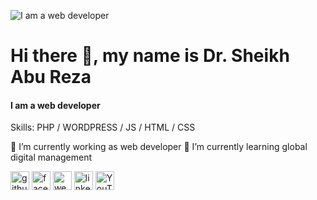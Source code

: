 ![I am  a web developer ](https://media-exp2.licdn.com/dms/image/C4D16AQE-wpqe9kwnCQ/profile-displaybackgroundimage-shrink_200_800/0/1656719149186?e=1661990400&v=beta&t=LG9hSSZNE4CgR2hRSn52vCM5IIHBGaZtLNYfR2J8uAQ)

# Hi there 👋, my name is Dr. Sheikh Abu Reza
#### I am  a web developer 
Skills: PHP / WORDPRESS / JS / HTML / CSS

 🔭 I’m currently working as web developer
 🌱 I’m currently learning global digital management
 
[<img src='https://cdn.jsdelivr.net/npm/simple-icons@3.0.1/icons/github.svg' alt='github' height='30'>](https://github.com/reza-iist)   [<img src='https://cdn.jsdelivr.net/npm/simple-icons@3.0.1/icons/facebook.svg' alt='facebook' height='30'>](https://www.facebook.com/iistofficial)  [<img src='https://cdn.jsdelivr.net/npm/simple-icons@3.0.1/icons/icloud.svg' alt='website' height='30'>](https://iist-mirpur.edu.bd) 
[<img src='https://cdn.jsdelivr.net/npm/simple-icons@3.0.1/icons/linkedin.svg' alt='linkedin' height='30'>](https://www.linkedin.com/in/sheikh-abu-reza-068ab43b/?lipi=urn%3Ali%3Apage%3Ad_flagship3_feed%3BAxdwyeO4RGWGsg9nu292eA%3D%3D)
[<img src='https://cdn.jsdelivr.net/npm/simple-icons@3.0.1/icons/youtube.svg' alt='YouTube' height='30'>](https://studio.youtube.com/channel/UC0MlrhK6shN0HetYQjbDeIw/videos/upload?filter=%5B%5D&sort=%7B%22columnType%22%3A%22date%22%2C%22sortOrder%22%3A%22DESCENDING%22%7D)
